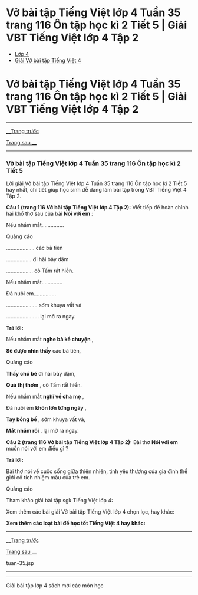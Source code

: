 # Vở bài tập Tiếng Việt lớp 4 Tuần 35 trang 116 Ôn tập học kì 2 Tiết 5 | Giải VBT Tiếng Việt lớp 4 Tập 2

  * [Lớp 4](https://vietjack.com/series/lop-4.jsp)
  * [Giải Vở bài tập Tiếng Việt 4](https://vietjack.com/giai-vo-bai-tap-tieng-viet-4/index.jsp)



# Vở bài tập Tiếng Việt lớp 4 Tuần 35 trang 116 Ôn tập học kì 2 Tiết 5 | Giải VBT Tiếng Việt lớp 4 Tập 2

* * *

[__Trang trước](https://vietjack.com/giai-vo-bai-tap-tieng-viet-4/tuan-35.jsp)

[Trang sau __](https://vietjack.com/giai-vo-bai-tap-tieng-viet-4/tuan-35.jsp)

* * *

### Vở bài tập Tiếng Việt lớp 4 Tuần 35 trang 116 Ôn tập học kì 2 Tiết 5

Lời giải Vở bài tập Tiếng Việt lớp 4 Tuần 35 trang 116 Ôn tập học kì 2 Tiết 5 hay nhất, chi tiết giúp học sinh dễ dàng làm bài tập trong VBT Tiếng Việt 4 Tập 2.

**Câu 1 (trang 116 Vở bài tập Tiếng Việt lớp 4 Tập 2):** Viết tiếp để hoàn chỉnh hai khổ thơ sau của bài **Nói với em** :

Nếu nhắm mắt...............

Quảng cáo

................... các bà tiên

................. đi hài bảy dặm

.................. cô Tấm rất hiền.

Nếu nhắm mắt..............

Đã nuôi em...............

..................... sớm khuya vất vả

...................... lại mở ra ngay.

**Trả lời:**

Nếu nhắm mắt **nghe bà kể chuyện** , 

**Sẽ được nhìn thấy** các bà tiên, 

Quảng cáo

**Thấy chú bé** đi hài bảy dặm, 

**Quả thị thơm** , cô Tấm rất hiền. 

Nếu nhắm mắt **nghĩ về cha mẹ** , 

Đã nuôi em **khôn lớn từng ngày** , 

**Tay bồng bế** , sớm khuya vất vả, 

**Mắt nhắm rồi** , lại mở ra ngay.

**Câu 2 (trang 116 Vở bài tập Tiếng Việt lớp 4 Tập 2):** Bài thơ **Nói với em** muốn nói với em điều gì ?

**Trả lời:**

Bài thơ nói về cuộc sống giữa thiên nhiên, tình yêu thương của gia đình thế giới cổ tích nhiệm màu của trẻ em.

Quảng cáo

Tham khảo giải bài tập sgk Tiếng Việt lớp 4:

Xem thêm các bài giải Vở bài tập Tiếng Việt lớp 4 chọn lọc, hay khác:

**Xem thêm các loạt bài để học tốt Tiếng Việt 4 hay khác:**

* * *

[__Trang trước](https://vietjack.com/giai-vo-bai-tap-tieng-viet-4/tuan-35.jsp)

[Trang sau __](https://vietjack.com/giai-vo-bai-tap-tieng-viet-4/tuan-35.jsp)

tuan-35.jsp

* * *

* * *

Giải bài tập lớp 4 sách mới các môn học
